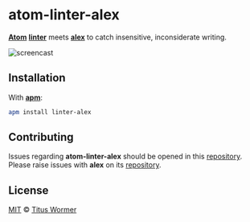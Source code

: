 # atom-linter-alex

[**Atom**](https://atom.io) [**linter**](https://github.com/AtomLinter/Linter)
meets [**alex**](https://github.com/wooorm/alex) to catch insensitive,
inconsiderate writing.

![screencast](https://rawgit.com/wooorm/atom-linter-alex/master/screencast.gif)

## Installation

With [**apm**](https://github.com/atom/apm):

```sh
apm install linter-alex
```

## Contributing

Issues regarding **atom-linter-alex** should be opened in this [repository](https://github.com/wooorm/atom-linter-alex/issues).
Please raise issues with **alex** on its [repository](https://github.com/wooorm/alex/issues).

## License

[MIT](LICENSE) © [Titus Wormer](http://wooorm.com)
